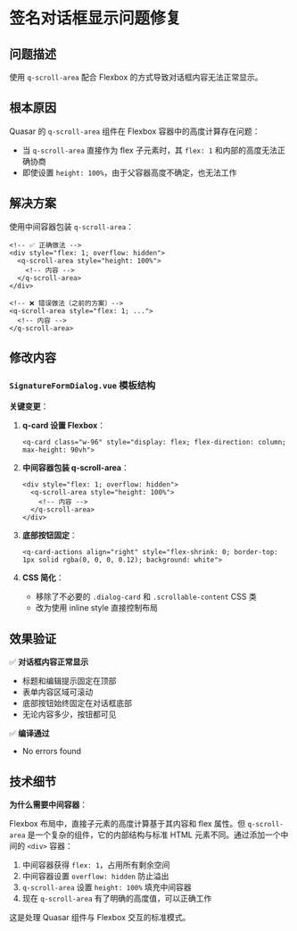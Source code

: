 # 签名对话框显示问题修复

## 问题描述

使用 `q-scroll-area` 配合 Flexbox 的方式导致对话框内容无法正常显示。

## 根本原因

Quasar 的 `q-scroll-area` 组件在 Flexbox 容器中的高度计算存在问题：
- 当 `q-scroll-area` 直接作为 flex 子元素时，其 `flex: 1` 和内部的高度无法正确协商
- 即使设置 `height: 100%`，由于父容器高度不确定，也无法工作

## 解决方案

使用中间容器包装 `q-scroll-area`：

```vue
<!-- ✅ 正确做法 -->
<div style="flex: 1; overflow: hidden">
  <q-scroll-area style="height: 100%">
    <!-- 内容 -->
  </q-scroll-area>
</div>

<!-- ❌ 错误做法（之前的方案）-->
<q-scroll-area style="flex: 1; ...">
  <!-- 内容 -->
</q-scroll-area>
```

## 修改内容

### `SignatureFormDialog.vue` 模板结构

**关键变更**：

1. **q-card 设置 Flexbox**：
   ```vue
   <q-card class="w-96" style="display: flex; flex-direction: column; max-height: 90vh">
   ```

2. **中间容器包装 q-scroll-area**：
   ```vue
   <div style="flex: 1; overflow: hidden">
     <q-scroll-area style="height: 100%">
       <!-- 内容 -->
     </q-scroll-area>
   </div>
   ```

3. **底部按钮固定**：
   ```vue
   <q-card-actions align="right" style="flex-shrink: 0; border-top: 1px solid rgba(0, 0, 0, 0.12); background: white">
   ```

4. **CSS 简化**：
   - 移除了不必要的 `.dialog-card` 和 `.scrollable-content` CSS 类
   - 改为使用 inline style 直接控制布局

## 效果验证

✅ **对话框内容正常显示**
- 标题和编辑提示固定在顶部
- 表单内容区域可滚动
- 底部按钮始终固定在对话框底部
- 无论内容多少，按钮都可见

✅ **编译通过**
- No errors found

## 技术细节

**为什么需要中间容器**：

Flexbox 布局中，直接子元素的高度计算基于其内容和 flex 属性。但 `q-scroll-area` 是一个复杂的组件，它的内部结构与标准 HTML 元素不同。通过添加一个中间的 `<div>` 容器：

1. 中间容器获得 `flex: 1`，占用所有剩余空间
2. 中间容器设置 `overflow: hidden` 防止溢出
3. `q-scroll-area` 设置 `height: 100%` 填充中间容器
4. 现在 `q-scroll-area` 有了明确的高度值，可以正确工作

这是处理 Quasar 组件与 Flexbox 交互的标准模式。


